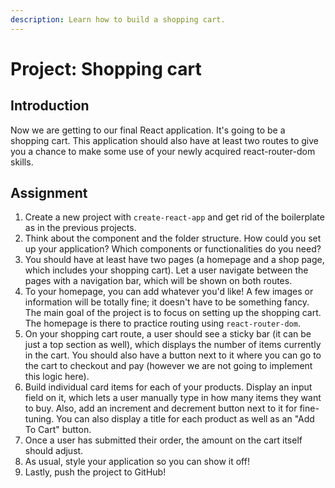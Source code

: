 ```yaml
---
description: Learn how to build a shopping cart.
---
```


# Project: Shopping cart

## Introduction

Now we are getting to our final React application. It's going to be a shopping cart. This application should also have at least two routes to give you a chance to make some use of your newly acquired react-router-dom skills.

## Assignment

1. Create a new project with `create-react-app` and get rid of the boilerplate as in the previous projects.
2. Think about the component and the folder structure. How could you set up your application? Which components or functionalities do you need?
3. You should have at least have two pages \(a homepage and a shop page, which includes your shopping cart\). Let a user navigate between the pages with a navigation bar, which will be shown on both routes.
4. To your homepage, you can add whatever you'd like! A few images or information will be totally fine; it doesn't have to be something fancy. The main goal of the project is to focus on setting up the shopping cart. The homepage is there to practice routing using `react-router-dom`.
5. On your shopping cart route, a user should see a sticky bar \(it can be just a top section as well\), which displays the number of items currently in the cart. You should also have a button next to it where you can go to the cart to checkout and pay \(however we are not going to implement this logic here\).
6. Build individual card items for each of your products. Display an input field on it, which lets a user manually type in how many items they want to buy. Also, add an increment and decrement button next to it for fine-tuning. You can also display a title for each product as well as an "Add To Cart" button.
7. Once a user has submitted their order, the amount on the cart itself should adjust.
8. As usual, style your application so you can show it off!
9. Lastly, push the project to GitHub!

